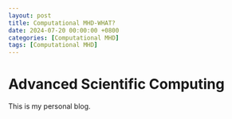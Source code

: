 ```yaml
---
layout: post
title: Computational MHD-WHAT?
date: 2024-07-20 00:00:00 +0800
categories: [Computational MHD]
tags: [Computational MHD]
---
```


# Advanced Scientific Computing

This is my personal blog.
